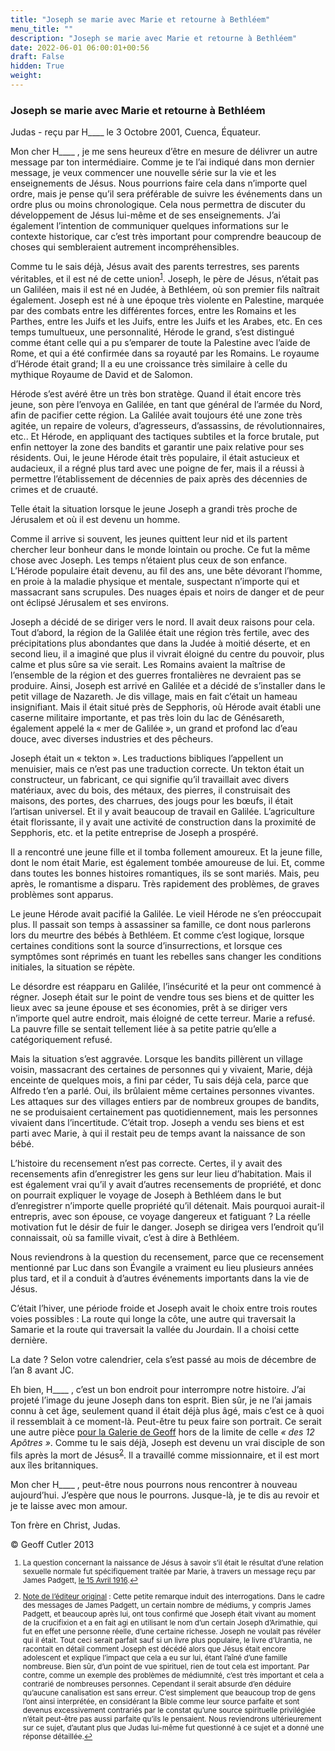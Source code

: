 ```yaml
---
title: "Joseph se marie avec Marie et retourne à Bethléem"
menu_title: ""
description: "Joseph se marie avec Marie et retourne à Bethléem"
date: 2022-06-01 06:00:01+00:56
draft: False
hidden: True
weight:
---
```

### Joseph se marie avec Marie et retourne à Bethléem

Judas - reçu par H____ le 3 Octobre 2001, Cuenca, Équateur.

Mon cher H____ , je me sens heureux d’être en mesure de délivrer un autre message par ton intermédiaire. Comme je te l’ai indiqué dans mon dernier message, je veux commencer une nouvelle série sur la vie et les enseignements de Jésus. Nous pourrions faire cela dans n’importe quel ordre, mais je pense qu’il sera préférable de suivre les événements dans un ordre plus ou moins chronologique. Cela nous permettra de discuter du développement de Jésus lui-même et de ses enseignements. J’ai également l’intention de communiquer quelques informations sur le contexte historique, car c’est très important pour comprendre beaucoup de choses qui sembleraient autrement incompréhensibles.

Comme tu le sais déjà, Jésus avait des parents terrestres, ses parents véritables, et il est né de cette union<sup id="a1">[1](#f1)</sup>. Joseph, le père de Jésus, n’était pas un Galiléen, mais il est né en Judée, à Bethléem, où son premier fils naîtrait également. Joseph est né à une époque très violente en Palestine, marquée par des combats entre les différentes forces, entre les Romains et les Parthes, entre les Juifs et les Juifs, entre les Juifs et les Arabes, etc. En ces temps tumultueux, une personnalité, Hérode le grand, s’est distingué comme étant celle qui a pu s’emparer de toute la Palestine avec l’aide de Rome, et qui a été confirmée dans sa royauté par les Romains. Le royaume d’Hérode était grand; Il a eu une croissance très similaire à celle du mythique Royaume de David et de Salomon.

Hérode s’est avéré être un très bon stratège. Quand il était encore très jeune, son père l’envoya en Galilée, en tant que général de l’armée du Nord, afin de pacifier cette région. La Galilée avait toujours été une zone très agitée, un repaire de voleurs, d’agresseurs, d’assassins, de révolutionnaires, etc.. Et Hérode, en appliquant des tactiques subtiles et la force brutale, put enfin nettoyer la zone des bandits et garantir une paix relative pour ses résidents. Oui, le jeune Hérode était très populaire, il était astucieux et audacieux, il a régné plus tard avec une poigne de fer, mais il a réussi à permettre l’établissement de décennies de paix après des décennies de crimes et de cruauté.

Telle était la situation lorsque le jeune Joseph a grandi très proche de Jérusalem et où il est devenu un homme.

Comme il arrive si souvent, les jeunes quittent leur nid et ils partent chercher leur bonheur dans le monde lointain ou proche. Ce fut la même chose avec Joseph. Les temps n’étaient plus ceux de son enfance. L’Hérode populaire était devenu, au fil des ans, une bête dévorant l’homme, en proie à la maladie physique et mentale, suspectant n’importe qui et massacrant sans scrupules. Des nuages épais et noirs de danger et de peur ont éclipsé Jérusalem et ses environs.

Joseph a décidé de se diriger vers le nord. Il avait deux raisons pour cela. Tout d’abord, la région de la Galilée était une région très fertile, avec des précipitations plus abondantes que dans la Judée à moitié déserte, et en second lieu, il a imaginé que plus il vivrait éloigné du centre du pouvoir, plus calme et plus sûre sa vie serait. Les Romains avaient la maîtrise de l’ensemble de la région et des guerres frontalières ne devraient pas se produire. Ainsi, Joseph est arrivé en Galilée et a décidé de s’installer dans le petit village de Nazareth. Je dis village, mais en fait c’était un hameau insignifiant. Mais il était situé près de Sepphoris, où Hérode avait établi une caserne militaire importante, et pas très loin du lac de Génésareth, également appelé la « mer de Galilée », un grand et profond lac d’eau douce, avec diverses industries et des pêcheurs.

Joseph était un « tekton ». Les traductions bibliques l’appellent un menuisier, mais ce n’est pas une traduction correcte. Un tekton était un constructeur, un fabricant, ce qui signifie qu’il travaillait  avec divers matériaux, avec du bois, des métaux, des pierres, il construisait des maisons, des portes, des charrues, des jougs pour les bœufs, il était l’artisan universel. Et il y avait beaucoup de travail en Galilée. L’agriculture était florissante, il y avait une activité de construction dans la proximité de Sepphoris, etc. et la petite entreprise de Joseph a prospéré.

Il a rencontré une jeune fille et il tomba follement amoureux. Et la jeune fille, dont le nom était Marie, est également tombée amoureuse de lui. Et, comme dans toutes les bonnes histoires romantiques, ils se sont mariés. Mais, peu après, le romantisme a disparu. Très rapidement des problèmes, de graves problèmes sont apparus.

Le jeune Hérode avait pacifié la Galilée. Le vieil Hérode ne s’en préoccupait plus. Il passait son temps à assassiner sa famille, ce dont nous parlerons lors du meurtre des bébés à Bethléem. Et comme c’est logique, lorsque certaines conditions sont la source d’insurrections, et lorsque ces symptômes sont réprimés en tuant les rebelles sans changer les conditions initiales, la situation se répète.

Le désordre est réapparu en Galilée, l’insécurité et la peur ont commencé à régner. Joseph était sur le point de vendre tous ses biens et de quitter les lieux avec sa jeune épouse et ses économies, prêt à se diriger vers n’importe quel autre endroit, mais éloigné de cette terreur. Marie a refusé. La pauvre fille se sentait tellement liée à sa petite patrie qu’elle a catégoriquement refusé.

Mais la situation s’est aggravée. Lorsque les bandits pillèrent un village voisin, massacrant des certaines de personnes qui y vivaient, Marie, déjà enceinte de quelques mois, a fini par céder, Tu sais déjà cela, parce que Alfredo t’en a parlé. Oui, ils brûlaient même certaines personnes vivantes. Les attaques sur des villages entiers par de nombreux groupes de bandits, ne se produisaient certainement pas quotidiennement, mais les personnes vivaient dans l’incertitude. C’était trop. Joseph a vendu ses biens et est parti avec Marie, à qui il restait peu de temps avant la naissance de son bébé.

L’histoire du recensement n’est pas correcte. Certes, il y avait des recensements afin d’enregistrer les gens sur leur lieu d’habitation. Mais il est également vrai qu’il y avait d’autres recensements de propriété, et donc on pourrait expliquer le voyage de Joseph à Bethléem dans le but d’enregistrer n’importe quelle propriété qu’il détenait. Mais pourquoi aurait-il entrepris, avec son épouse, ce voyage dangereux et fatiguant ? La réelle motivation fut le désir de fuir le danger. Joseph se dirigea vers l’endroit qu’il connaissait, où sa famille vivait, c’est à dire à Bethléem.

Nous reviendrons à la question du recensement, parce que ce recensement mentionné par Luc dans son Évangile a vraiment eu lieu plusieurs années plus tard, et il a conduit à d’autres événements importants dans la vie de Jésus.

C’était l’hiver, une période froide et Joseph avait le choix entre trois routes voies possibles : La route qui longe la côte, une autre qui traversait la Samarie et la route qui traversait la vallée du Jourdain. Il a choisi cette dernière.

La date ? Selon votre calendrier, cela s’est passé au mois de décembre de l’an 8 avant JC.

Eh bien, H____ , c’est un bon endroit pour interrompre notre histoire. J’ai projeté l’image du jeune Joseph dans ton esprit. Bien sûr, je ne l’ai jamais connu à cet âge, seulement quand il était déjà plus âgé, mais c’est ce à quoi il ressemblait à ce moment-là. Peut-être tu peux faire son portrait. Ce serait une autre pièce [pour la Galerie de Geoff](/3-fr-judas-of-kerioth-messages/3-8-fr-portraits-of-the-apostel/) hors de la limite de celle *« des 12 Apôtres »*. Comme tu le sais déjà, Joseph est devenu un vrai disciple de son fils après la mort de Jésus<sup id="a2">[2](#f2)</sup>. Il a travaillé comme missionnaire, et il est mort aux îles britanniques.

Mon cher H____ , peut-être nous pourrons nous rencontrer à nouveau aujourd’hui. J’espère que nous le pourrons. Jusque-là, je te dis au revoir et je te laisse avec mon amour.

Ton frère en Christ, Judas.

© Geoff Cutler 2013
<small>

1. <large id="f1"> La question concernant la naissance de Jésus à savoir s’il était le résultat d’une relation sexuelle normale fut spécifiquement traitée par Marie, à travers un message reçu par James Padgett, [le 15 Avril 1916](/fr-james-padgett-messages/fr-padgett-messages-date-order/fr-padgett-messages-1916/fr-1916-4-15-1-jep-mary/).[↩](#a1)

2. <large id="f2"> <u>Note de l’éditeur original</u> : Cette petite remarque induit des interrogations. Dans le cadre des messages de James Padgett, un certain nombre de médiums, y compris James Padgett, et beaucoup après lui, ont tous confirmé que Joseph était vivant au moment de la crucifixion et a en fait agi en utilisant le nom d’un certain Joseph d’Arimathie, qui fut en effet une personne réelle, d’une certaine richesse. Joseph ne voulait pas révéler qui il était. Tout ceci serait parfait sauf si un livre plus populaire, le livre d’Urantia, ne racontait en détail comment Joseph est décédé alors que Jésus était encore adolescent et explique l’impact que cela a eu sur lui, étant l’aîné d’une famille nombreuse. Bien sûr, d’un point de vue spirituel, rien de tout cela est important. Par contre, comme un exemple des problèmes de médiumnité, c’est très important et cela a contrarié de nombreuses personnes. Cependant il serait  absurde d’en déduire qu’aucune canalisation est sans erreur. C’est simplement que beaucoup trop de gens l’ont ainsi interprétée, en considérant la Bible comme leur source parfaite et sont devenus excessivement contrariés par le constat qu’une source spirituelle privilégiée n’était peut-être pas aussi parfaite qu’ils le pensaient. Nous reviendrons ultérieurement sur ce sujet, d’autant plus que Judas lui-même fut questionné à ce sujet et a donné une réponse détaillée.[↩](#a2)